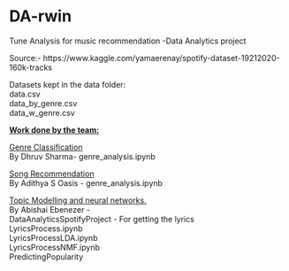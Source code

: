# DA-rwin

Tune Analysis for music recommendation
-Data Analytics project

<p>Source:- https://www.kaggle.com/yamaerenay/spotify-dataset-19212020-160k-tracks</p>
<p>
Datasets kept in the data folder:<br>
data.csv<br>
data_by_genre.csv<br>
data_w_genre.csv<br>
</p>
<p>
<u><b>Work done by the team:</b></u>
</p>
<p>
<u>Genre Classification</u><br>
By Dhruv Sharma- genre_analysis.ipynb
</p>
<p>
<u>Song Recommendation</u><br>
By Adithya S Oasis - genre_analysis.ipynb
</p>
<p>
<u>Topic Modelling and neural networks.</u><br>
By Abishai Ebenezer - <br>
DataAnalyticsSpotifyProject - For getting the lyrics<br>
LyricsProcess.ipynb<br>
LyricsProcessLDA.ipynb<br>
LyricsProcessNMF.ipynb<br>
PredictingPopularity
</p>
